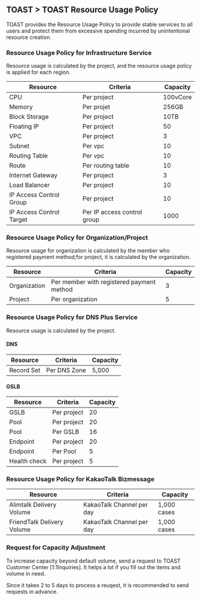 ## TOAST > TOAST Resource Usage Policy 
TOAST provides the Resource Usage Policy to provide stable services to all users and protect them from excessive spending incurred by unintentional resource creation. 

### Resource Usage Policy for Infrastructure Service  
Resource usage is calculated by the project, and the resource usage policy is applied for each region. 

|Resource | Criteria | Capacity |
|----|----|----|
|CPU    | Per project |100vCore|
|Memory     | Per projet |256GB|
|Block Storage| Per project |10TB|
|Floating IP | Per project |50|
|VPC | Per project |3|
|Subnet | Per vpc |10|
|Routing Table | Per vpc |10|
|Route | Per routing table |10|
|Internet Gateway | Per project    |3|
|Load Balancer | Per project |10|
|IP Access Control Group    | Per project |10|
|IP Access Control Target | Per IP access control group    |1000|

### Resource Usage Policy for Organization/Project 
Resource usage for organization is calculated by the member who registered payment method;for project, it is calculated by the organization.  

|Resource | Criteria | Capacity | 
|----|----|----|
|Organization    | Per member with registered payment method |3|
|Project     | Per organization |5|

### Resource Usage Policy for DNS Plus Service 
Resource usage is calculated by the project.

#### DNS
|Resource | Criteria | Capacity |
|----|----|----|
|Record Set    | Per DNS Zone |5,000|

#### GSLB
|Resource | Criteria | Capacity |
|----|----|----|
|GSLB    | Per project | 20|
|Pool    | Per project | 20 |
|Pool   | Per GSLB    | 16 |
|Endpoint | Per project | 20 |
|Endpoint| Per Pool | 5 |
|Health check    | Per project | 5 |

### Resource Usage Policy for KakaoTalk Bizmessage

| Resource | Criteria | Capacity |
| -------- | -------- | -------- |
| Alimtalk Delivery Volume | KakaoTalk Channel per day | 1,000 cases |
| FriendTalk Delivery Volume | KakaoTalk Channel per day | 1,000 cases |


### Request for Capacity Adjustment
To increase capacity beyond default volume, send a request to TOAST Customer Center [1:1Inquiries]. 
It helps a lot if you fill out the items and volume in need. 

Since it takes 2 to 5 days to process a reuqest, it is recommended to send requests in advance. 

